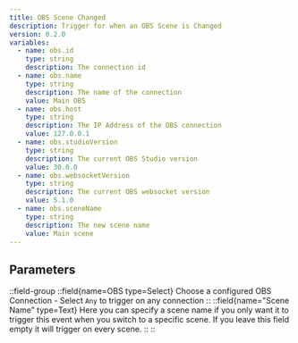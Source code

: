 ```yaml
---
title: OBS Scene Changed
description: Trigger for when an OBS Scene is Changed
version: 0.2.0
variables:
  - name: obs.id
    type: string
    description: The connection id
  - name: obs.name
    type: string
    description: The name of the connection
    value: Main OBS
  - name: obs.host
    type: string
    description: The IP Address of the OBS connection
    value: 127.0.0.1
  - name: obs.studioVersion
    type: string
    description: The current OBS Studio version
    value: 30.0.0
  - name: obs.websocketVersion
    type: string
    description: The current OBS websocket version
    value: 5.1.0
  - name: obs.sceneName
    type: string
    description: The new scene name
    value: Main scene
---
```


## Parameters
::field-group
  ::field{name=OBS type=Select}
    Choose a configured OBS Connection
    - Select `Any` to trigger on any connection
  ::
  ::field{name="Scene Name" type=Text}
    Here you can specify a scene name if you only want it to trigger this event when you switch to a specific scene. If you leave this field empty it will trigger on every scene.
  ::
::